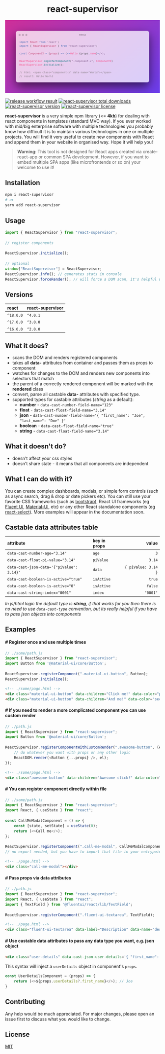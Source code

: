 <h1 align="center">
react-supervisor
</h1>

<p align="center">
 <img width="" src="https://github.com/michaldoda/react-supervisor/blob/main/docs/image2.png?raw=true" alt="react-supervisor example">
</p>


<p>
    <a target="_blank" rel="noopener noreferrer" href="https://github.com/michaldoda/react-supervisor/actions/workflows/release.yml/badge.svg"><img src="https://github.com/michaldoda/react-supervisor/actions/workflows/release.yml/badge.svg" alt="release workflow result" style="max-width:100%;"></a>
    <a target="_blank" href="https://www.npmjs.com/package/react-supervisor"><img src="https://flat.badgen.net/npm/dt/react-supervisor" alt="react-supervisor total downloads" /></a>
    <a target="_blank" href="https://www.npmjs.com/package/react-supervisor"><img src="https://flat.badgen.net/npm/v/react-supervisor" alt="react-supervisor version" /></a>
    <a target="_blank" href="https://www.npmjs.com/package/react-supervisor"><img src="https://flat.badgen.net/npm/license/react-supervisor" alt="react-supervisor license" /></a>
</p>

**react-supervisor** is a very simple npm library (<= **4kb**) for dealing with react components in templates (standard MVC way). If you ever worked with mid/big enterprise software with multiple technologies you probably know how difficult it is to maintain various technologies in one or multiple projects. You will find it very useful to create new components with React and append them in your website in organised way. Hope it will help you!  

>**Warning**: This tool is not designed for React apps created via create-react-app or common SPA development. However, if you want to embed multiple SPA apps (like microfrontends or so on) your welcome to use it!


## Installation

```bash
npm i react-supervisor
# or 
yarn add react-supervisor
```

## Usage
```javascript
import { ReactSupervisor } from "react-supervisor";

// register components

ReactSupervisor.initialize();

// optional
window["ReactSupervisor"] = ReactSupervisor;
ReactSupervisor.info(); // generates stats in console
ReactSupervisor.forceRender(); // will force a DOM scan, it's helpful with dynamically created nodes

````

## Versions

| react   | react-supervisor | 
|:--------|:-----------------|
| `^18.0.0` | `^4.0.1`         |
| `^17.0.0` | `^3.0.0`         |
| `^16.0.0` | `^2.0.0`         |

## What it does?
* scans the DOM and renders registered components
* takes all **data-** attributes from container and passes them as props to component
* watches for changes to the DOM and renders new components into selectors that match
* the parent of a correctly rendered component will be marked with the **rendered** class
* convert, parse all castable **data-** attributes with specified type.
* supported types for castable attributes (*string* as a default):
    * **number** - `data-cast-number-field-name="123"`
    * **float** - `data-cast-float-field-name="3.14"`
    * **json** - `data-cast-number-field-name='{ "first_name": "Joe", "last_name": "Doe" }'`
    * **boolean** - `data-cast-float-field-name="true"`
    * **string** - `data-cast-float-field-name="3.14"`
    

## What it doesn't do?
* doesn't affect your css styles
* doesn't share state - it means that all components are independent

## What I can do with it?
You can create complex dashboards, modals, or simple form controls (such as async search, drag & drop or date pickers etc). You can still use your favorite CSS frameworks (such as [bootstrap](https://getbootstrap.com/)), React UI frameworks (eg [Fluent UI](https://developer.microsoft.com/en-us/fluentui), [Material-UI](https://material-ui.com/), etc) or any other React standalone components (eg [react-select](https://react-select.com/)). More examples will appear in the documentation soon.

## Castable data attributes table

| attribute | key in props | value |
| :---                                      |     :---  |          ---:       |
| `data-cast-number-age="3.14"`             | `age`     | `3`                 |
| `data-cast-float-pi-value="3.14"`         | `piValue` | `3.14`              |
| `data-cast-json-data='{"piValue": 3.14}'` | `data`    | `{ piValue: 3.14 }` |
| `data-cast-boolean-is-active="true"`      | `isActive`| `true`              |
| `data-cast-boolean-is-active="0"`         | `isActive`| `false`             |
| `data-cast-string-index="0001"`           | `index`   |  `"0001"`           |

*In js/html logic the default type is **string**, if that works for you then there is no need to use `data-cast-type` convention, but its really helpful if you have to pass json objects into components* 

## Examples

#### # Register once and use multiple times
```javascript
// ./some/path.js
import { ReactSupervisor } from "react-supervisor";
import Button from '@material-ui/core/Button';

ReactSupervisor.registerComponent(".material-ui-button", Button);
ReactSupervisor.initialize();
``` 

```html
<!-- ./some/page.html -->
<div class="material-ui-button" data-children="Click me!" data-color="primary"></div>
<div class="material-ui-button" data-children="And me!" data-color="secondary"></div>
```

#### # If you need to render a more complicated component you can use custom render
```javascript
// ./path.js
import { ReactSupervisor } from "react-supervisor";
import Button from '@material-ui/core/Button';

ReactSupervisor.registerComponentWithCustomRender(".awesome-button", (el, props) => {
    // do whatever you want with props or any other logic
    ReactDOM.render(<Button {...props} />, el);
});
``` 

```html
<!-- ./some/page.html -->
<div class="awesome-button" data-children="Awesome click!" data-color="primary"></div>
```

#### # You can register component directly within file
```javascript
// ./some/path.js
import { ReactSupervisor } from "react-supervisor";
import React, { useState } from "react";

const CallMeModalComponent = () => {
    const [state, setState] = useState(0);
    return (<>Call me</>);
};

ReactSupervisor.registerComponent(".call-me-modal", CallMeModalComponent);
// no export needed, but you have to import that file in your entrypoint
``` 

```html
<!-- ./page.html -->
<div class="call-me-modal"></div>
```


#### # Pass props via data attributes
```javascript
// ./path.js
import { ReactSupervisor } from "react-supervisor";
import React, { useState } from "react";
import { TextField } from '@fluentui/react/lib/TextField';

ReactSupervisor.registerComponent(".fluent-ui-textarea", TextField);
``` 

```html
<!-- ./page.html -->
<div class="fluent-ui-textarea" data-label="Description" data-name="description" data-rows="3"></div>
```

#### # Use castable data attributes to pass any data type you want, e.g. json object

```html
<div class="user-details" data-cast-json-user-details='{ "first_name": "Joe", "age": 256 }'></div>
```
This syntax will inject a `userDetails` object in component's `props`. 
```javascript
const UserDetailsComponent = (props) => {
    return (<>${props.userDetails?.first_name}</>); // Joe
}
```


## Contributing
Any help would be much appreciated. For major changes, please open an issue first to discuss what you would like to change.

## License
[MIT](https://choosealicense.com/licenses/mit/)